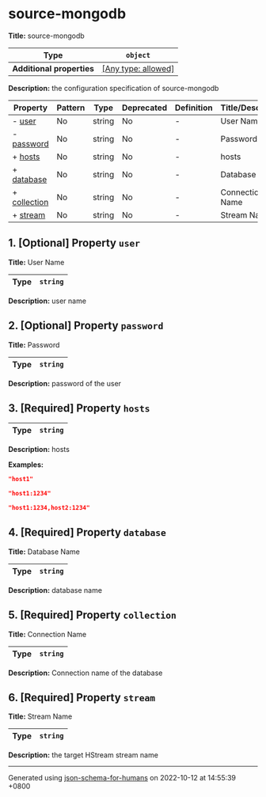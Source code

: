 # source-mongodb

**Title:** source-mongodb

| Type                      | `object`                                                                  |
| ------------------------- | ------------------------------------------------------------------------- |
| **Additional properties** | [[Any type: allowed]](# "Additional Properties of any type are allowed.") |

**Description:** the configuration specification of source-mongodb

| Property                     | Pattern | Type   | Deprecated | Definition | Title/Description |
| ---------------------------- | ------- | ------ | ---------- | ---------- | ----------------- |
| - [user](#user )             | No      | string | No         | -          | User Name         |
| - [password](#password )     | No      | string | No         | -          | Password          |
| + [hosts](#hosts )           | No      | string | No         | -          | hosts             |
| + [database](#database )     | No      | string | No         | -          | Database Name     |
| + [collection](#collection ) | No      | string | No         | -          | Connection Name   |
| + [stream](#stream )         | No      | string | No         | -          | Stream Name       |

## <a name="user"></a>1. [Optional] Property `user`

**Title:** User Name

| Type | `string` |
| ---- | -------- |

**Description:** user name

## <a name="password"></a>2. [Optional] Property `password`

**Title:** Password

| Type | `string` |
| ---- | -------- |

**Description:** password of the user

## <a name="hosts"></a>3. [Required] Property `hosts`

| Type | `string` |
| ---- | -------- |

**Description:** hosts

**Examples:** 

```json
"host1"
```

```json
"host1:1234"
```

```json
"host1:1234,host2:1234"
```

## <a name="database"></a>4. [Required] Property `database`

**Title:** Database Name

| Type | `string` |
| ---- | -------- |

**Description:** database name

## <a name="collection"></a>5. [Required] Property `collection`

**Title:** Connection Name

| Type | `string` |
| ---- | -------- |

**Description:** Connection name of the database

## <a name="stream"></a>6. [Required] Property `stream`

**Title:** Stream Name

| Type | `string` |
| ---- | -------- |

**Description:** the target HStream stream name

----------------------------------------------------------------------------------------------------------------------------
Generated using [json-schema-for-humans](https://github.com/coveooss/json-schema-for-humans) on 2022-10-12 at 14:55:39 +0800
